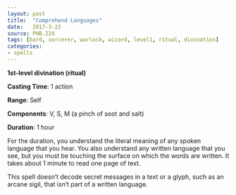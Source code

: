 ```yaml
---
layout: post
title:  "Comprehend Languages"
date:   2017-3-22
source: PHB.224
tags: [bard, sorcerer, warlock, wizard, level1, ritual, divination]
categories:
- spells
---
```


**1st-level divination (ritual)**

**Casting Time**: 1 action

**Range**: Self

**Components**: V, S, M (a pinch of soot and salt)

**Duration**: 1 hour

For the duration, you understand the literal meaning of any spoken language that you hear. You also understand any written language that you see, but you must be touching the surface on which the words are written. It takes about 1 minute to read one page of text. 

This spell doesn’t decode secret messages in a text or a glyph, such as an arcane sigil, that isn’t part of a written language.
